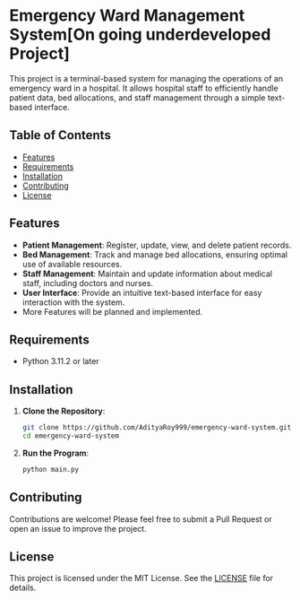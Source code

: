 # Emergency Ward Management System[On going underdeveloped Project]

This project is a terminal-based system for managing the operations of an emergency ward in a hospital. It allows hospital staff to efficiently handle patient data, bed allocations, and staff management through a simple text-based interface.

## Table of Contents

- [Features](#features)
- [Requirements](#requirements)
- [Installation](#installation)
- [Contributing](#contributing)
- [License](#license)

## Features

- **Patient Management**: Register, update, view, and delete patient records.
- **Bed Management**: Track and manage bed allocations, ensuring optimal use of available resources.
- **Staff Management**: Maintain and update information about medical staff, including doctors and nurses.
- **User Interface**: Provide an intuitive text-based interface for easy interaction with the system.
- More Features will be planned and implemented.

## Requirements

- Python 3.11.2 or later

## Installation

1. **Clone the Repository**:
    ```bash
    git clone https://github.com/AdityaRoy999/emergency-ward-system.git
    cd emergency-ward-system
    ```

2. **Run the Program**:
    ```bash
    python main.py
    ```

## Contributing

Contributions are welcome! Please feel free to submit a Pull Request or open an issue to improve the project.

## License

This project is licensed under the MIT License. See the [LICENSE](LICENSE) file for details.



